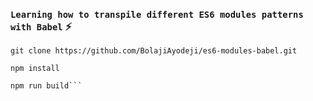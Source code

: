 ### `Learning how to transpile different ES6 modules patterns with Babel` :zap:

```git
git clone https://github.com/BolajiAyodeji/es6-modules-babel.git
```
```git
npm install
```
```git
npm run build```
